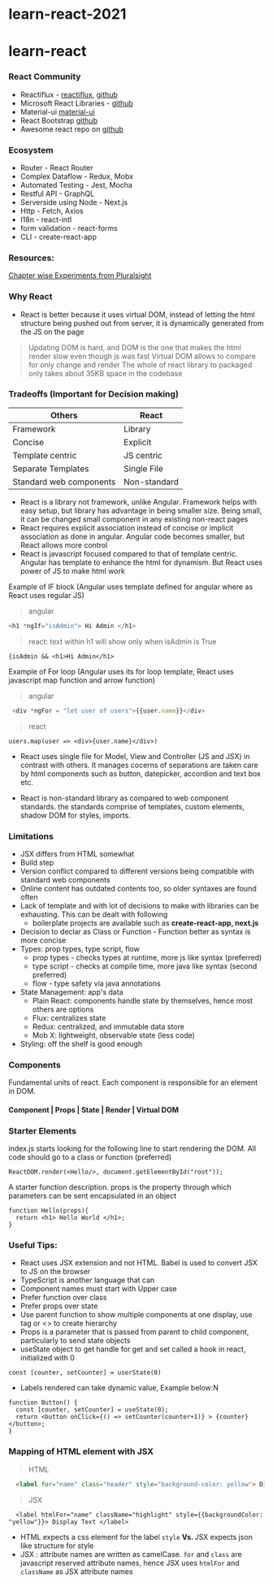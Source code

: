 # learn-react-2021
# learn-react

### React Community
* Reactiflux - [reactiflux](https://www.reactiflux.com), [github](https://github.com/reactiflux/reactiflux.com)
* Microsoft React Libraries - [github](https://github.com/microsoft/fluentui/wiki/Getting-Started-with-UI-Fabric)
* Material-ui [material-ui](https://material-ui.com)
* React Bootstrap [github](https://react-bootstrap.github.io)
* Awesome react repo on [github](https://github.com/enaqx/awesome-react)

### Ecosystem
* Router - React Router
* Complex Dataflow - Redux, Mobx
* Automated Testing - Jest, Mocha
* Restful API - GraphQL
* Serverside using Node - Next.js
* Http - Fetch, Axios
* I18n - react-intl
* form validation - react-forms
* CLI - create-react-app



### Resources:
[Chapter wise Experiments from Pluralsight](jscomplete.com/playground/rgs1.1) 


### Why React
* React is better because it uses virtual DOM, instead of letting the html structure being pushed out from server, it is dynamically generated from the JS on the page
> Updating DOM is hard, and DOM is the one that makes the html render slow even though js was fast
> Virtual DOM allows to compare for only change and render
> The whole of react library to packaged only takes about 35KB space in the codebase 

  
  
### Tradeoffs (Important for Decision making)

| Others | React |
|--------|-------|
| Framework | Library | 
| Concise | Explicit | 
| Template centric | JS centric |
| Separate Templates | Single File |
| Standard web components | Non-standard | 

  * React is a library not framework, unlike Angular. Framework helps with easy setup, but library has advantage in being smaller size. Being small, it can be changed small component in any existing non-react pages
  * React requires explicit association instead of concise or implicit association as done in angular. Angular code becomes smaller, but React allows more control
  * React is javascript focused compared to that of template centric. Angular has template to enhance the html for dynamism. But React uses power of JS to make html work
  
  Example of IF block (Angular uses template defined for angular where as React uses regular JS)
  > angular
  ```ts
  <h1 *ngIf="isAdmin"> Hi Admin </h1>
  ```
  > react: text within h1 will show only when isAdmin is True
  
  ```JSX
  {isAdmin && <h1>Hi Admin</h1>
  ```
  
 Example of For loop (Angular uses its for loop template, React uses javascript map function and arrow function)
 > angular
 ```ts
  <div *ngFor = "let user of users">{{user.name}}</div>
  ```
  > react
  ```JSX
  users.map(user => <div>{user.name}</div>)
  ```
  *   React uses single file for Model, View and Controller (JS and JSX) in contrast with others. It manages cocerns of separations are taken care by html components such as button, datepicker, accordion and text box etc.

* React is non-standard library as compared to web component standards. the standards comprise of templates, custom elements, shadow DOM for styles, imports. 

### Limitations
* JSX differs from HTML somewhat
* Build step
* Version conflict compared to different versions being compatible with standard web components
* Online content has outdated contents too, so older syntaxes are found often
* Lack of template and with lot of decisions to make with libraries can be exhausting. This can be dealt with following
  * boilerplate projects are available such as <strong> create-react-app, next.js </strong>
* Decision to declar as Class or Function - Function better as syntax is more concise
* Types: prop types, type script, flow
  * prop types - checks types at runtime, more js like syntax (preferred)
  * type script - checks at compile time, more java like syntax (second preferred)
  * flow - type safety via java annotations
* State Management: app's data
  * Plain React: components handle state by themselves, hence most others are options
  * Flux: centralizes state
  * Redux: centralized, and immutable data store
  * Mob X: lightweight, observable state (less code)
* Styling: off the shelf is good enough


### Components
Fundamental units of react. Each component is responsible for an element in DOM.

#### Component | Props | State | Render | Virtual DOM


### Starter Elements
index.js starts looking for the following line to start rendering the DOM. All code should go to a class or function (preferred)
```JSX
ReactDOM.render(<Hello/>, document.getElementById("root"));

```

A starter function description. props is the property through which parameters can be sent encapsulated in an object
```JSX
function Hello(props){
  return <h1> Hello World </h1>;
}

```

### Useful Tips:

* React uses JSX extension and not HTML. Babel is used to convert JSX to JS on the browser
* TypeScript is another language that can 
* Component names must start with Upper case
* Prefer function over class
* Prefer props over state
* Use parent function to show multiple components at one display, use <div> tag or <> to create hierarchy  
* Props is a parameter that is passed from parent to child component, particularly to send state objects
* useState object to get handle for get and set called a hook in react, initialized with 0

```JSX
const [counter, setCounter] = userState(0)
```
* Labels rendered can take dynamic value, Example below:N

```JSX
function Button() { 
  const [counter, setCounter] = useState(0);  
  return <button onClick={() => setCounter(counter+1)} > {counter}</button>; 
}
```


### Mapping of HTML element with JSX
> HTML
```html
  <label for="name" class="header" style="background-color: yellow"> Display Text </label>
```
  
> JSX
```JSX
  <label htmlFor="name" className="highlight" style={{backgroundColor: "yellow"}}> Display Text </label> 
```
  
* HTML expects a css element for the label ```style```  <b> Vs. </b> JSX expects json like structure for style
* JSX : attribute names are written as camelCase. ```for``` and ```class``` are javascript reserved attribute names, hence JSX uses ```htmlFor``` and ```className``` as JSX attribute names 
  

